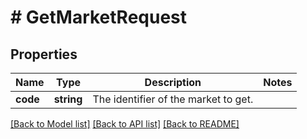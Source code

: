 # # GetMarketRequest

## Properties

Name | Type | Description | Notes
------------ | ------------- | ------------- | -------------
**code** | **string** | The identifier of the market to get. |

[[Back to Model list]](../../README.md#models) [[Back to API list]](../../README.md#endpoints) [[Back to README]](../../README.md)
